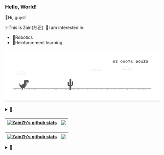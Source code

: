 ### Hello, World!
👋Hi, guys! 

✨This is Zain(孙正).
🤔I am interested in:
- 🤖️Robotics 
- 🧠Reinforcement learning


![Dino](https://raw.githubusercontent.com/praveenscience/praveenscience/master/dino.gif)

<details>
<summary>🌱</summary>
<pre><code>

<!--START_SECTION:waka-->
**I'm an Early 🐤** 

```text
🌞 Morning    45 commits     ██░░░░░░░░░░░░░░░░░░░░░░░   10.32% 
🌆 Daytime    229 commits    █████████████░░░░░░░░░░░░   52.52% 
🌃 Evening    153 commits    ████████░░░░░░░░░░░░░░░░░   35.09% 
🌙 Night      9 commits      ░░░░░░░░░░░░░░░░░░░░░░░░░   2.06%

```
📅 **I'm Most Productive on Thursday** 

```text
Monday       72 commits     ████░░░░░░░░░░░░░░░░░░░░░   16.51% 
Tuesday      53 commits     ███░░░░░░░░░░░░░░░░░░░░░░   12.16% 
Wednesday    93 commits     █████░░░░░░░░░░░░░░░░░░░░   21.33% 
Thursday     117 commits    ██████░░░░░░░░░░░░░░░░░░░   26.83% 
Friday       68 commits     ████░░░░░░░░░░░░░░░░░░░░░   15.6% 
Saturday     22 commits     █░░░░░░░░░░░░░░░░░░░░░░░░   5.05% 
Sunday       11 commits     ░░░░░░░░░░░░░░░░░░░░░░░░░   2.52%

```


📊 **This Week I Spent My Time On** 

```text
⌚︎ Time Zone: Asia/Shanghai

💬 Programming Languages: 
C++                      6 hrs 34 mins       █████████░░░░░░░░░░░░░░░░   38.24% 
Python                   6 hrs 25 mins       █████████░░░░░░░░░░░░░░░░   37.42% 
Markdown                 2 hrs 17 mins       ███░░░░░░░░░░░░░░░░░░░░░░   13.34% 
JavaScript               22 mins             ░░░░░░░░░░░░░░░░░░░░░░░░░   2.21% 
C                        21 mins             ░░░░░░░░░░░░░░░░░░░░░░░░░   2.06%

🔥 Editors: 
CLion                    11 hrs 22 mins      ████████████████░░░░░░░░░   66.25% 
PyCharm                  2 hrs 56 mins       ████░░░░░░░░░░░░░░░░░░░░░   17.15% 
VS Code                  2 hrs 51 mins       ████░░░░░░░░░░░░░░░░░░░░░   16.6%

💻 Operating System: 
Linux                    14 hrs 13 mins      ████████████████████░░░░░   82.85% 
Mac                      2 hrs 56 mins       ████░░░░░░░░░░░░░░░░░░░░░   17.15%

```

**I Mostly Code in Python** 

```text
Python                   9 repos             ███████████░░░░░░░░░░░░░░   47.37% 
C++                      6 repos             ████████░░░░░░░░░░░░░░░░░   31.58% 
Jupyter Notebook         2 repos             ██░░░░░░░░░░░░░░░░░░░░░░░   10.53% 
C                        2 repos             ██░░░░░░░░░░░░░░░░░░░░░░░   10.53%

```



 Last Updated on 01/11/2022 02:28:10 UTC
<!--END_SECTION:waka-->
</code></pre>
</details>



#### 
| <a href="https://github.com/ZainZh/github-readme-stats"><img align="center" src="https://github-readme-stats-an0fxpx8x-zainzh.vercel.app/api/top-langs/?username=ZainZh&layout=compact&show_icons=true&include_all_commits=true&theme=buefy&hide_border=true" alt="ZainZh's github stats" /></a> | <a href="https://github.com/ZainZh/github-readme-stats"><img align="center" src="https://github-readme-stats-an0fxpx8x-zainzh.vercel.app/api/wakatime?username=ZainZh&layout=compact&theme=buefy&hide_border=true&langs_count=8" /></a> |
| ------------- | ------------- |

#### 
| <a href="https://github.com/ZainZh/github-readme-stats"><img align="center" src="https://github-readme-stats-an0fxpx8x-zainzh.vercel.app/api?username=ZainZh&show_icons=true&include_all_commits=true&theme=buefy&hide_border=true" alt="ZainZh's github stats" /></a> | <a href="https://github.com/ZainZh/github-readme-stats"><img align="center" src="https://github-readme-streak-stats.herokuapp.com/?user=ZainZh&layout=compact&theme=buefy&hide_border=true" /></a> |
| --- | --- |


<details>
<summary>💬</summary>
<pre><code>

Most Used Languages: The language that I used most in all projects.
Wakatime Stats: My working time stats in the past seven days.
Github stats: My growth process.
</code></pre>
</details>

<!--
**ZainZh/ZainZh** is a ✨ _special_ ✨ repository because its `README.md` (this file) appears on your GitHub profile.

Here are some ideas to get you started:

- 🔭 I’m currently working on ...
- 🌱 I’m currently learning ...
- 👯 I’m looking to collaborate on ...
- 🤔 I’m looking for help with ...
- 💬 Ask me about ...
- 📫 How to reach me: ...
- 😄 Pronouns: ...
- ⚡ Fun fact: ...
-->
